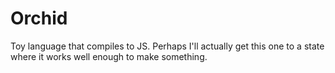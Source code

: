 # Orchid
Toy language that compiles to JS. Perhaps I'll actually get this one to a state where it works well enough to make something.
